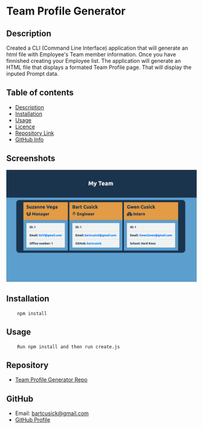 # **Team Profile Generator**

## Description 
Created a CLI (Command Line Interface) application that will generate an html file with Employee's Team member information.  Once you have finnished creating your Employee list. The application will generate an HTML file that displays a formated Team Profile page. That will display the inputed Prompt data.
## Table of contents
- [Description](#Description)
- [Installation](#Installation)
- [Usage](#Usage)
- [Licence](#Licence)
- [Repository Link](#Repository)
- [GitHub Info](#GitHub) 

## Screenshots
![Sample HTML](Assets/Team_Profile_Generator.png)
## Installation
        npm install
## Usage
        Run npm install and then run create.js

## Repository
- [Team Profile Generator Repo](https://github.com/bartcusick/Team_Profile_Generator)
## GitHub
- Email: bartcusick@gmail.com
- [GitHub Profile](https://github.com/bartcusick)
